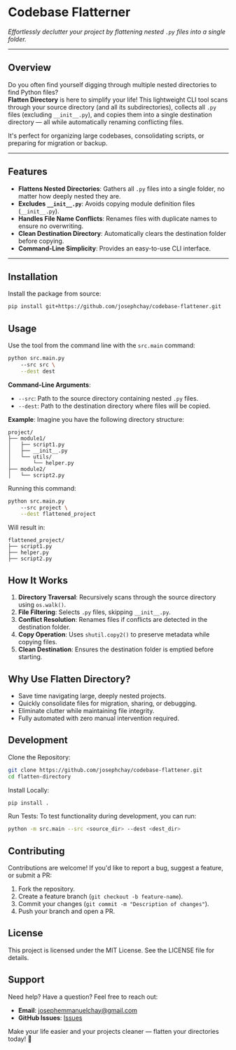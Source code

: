 # **Codebase Flatterner**

*Effortlessly declutter your project by flattening nested `.py` files into a single folder.*

---

## **Overview**

Do you often find yourself digging through multiple nested directories to find Python files?  
**Flatten Directory** is here to simplify your life! This lightweight CLI tool scans through your source directory (and all its subdirectories), collects all `.py` files (excluding `__init__.py`), and copies them into a single destination directory — all while automatically renaming conflicting files. 

It's perfect for organizing large codebases, consolidating scripts, or preparing for migration or backup.

---

## **Features**
- **Flattens Nested Directories**: Gathers all `.py` files into a single folder, no matter how deeply nested they are.
- **Excludes `__init__.py`**: Avoids copying module definition files (`__init__.py`).
- **Handles File Name Conflicts**: Renames files with duplicate names to ensure no overwriting.
- **Clean Destination Directory**: Automatically clears the destination folder before copying.
- **Command-Line Simplicity**: Provides an easy-to-use CLI interface.

---

## **Installation**

Install the package from source:

```bash
pip install git+https://github.com/josephchay/codebase-flattener.git
```

## **Usage**
Use the tool from the command line with the `src.main` command:

```bash
python src.main.py
    --src src \
    --dest dest
```

**Command-Line Arguments**:
* `--src`: Path to the source directory containing nested `.py` files.
* `--dest`: Path to the destination directory where files will be copied.

**Example**:
Imagine you have the following directory structure:

```
project/
├── module1/
│   ├── script1.py
│   ├── __init__.py
│   └── utils/
│       └── helper.py
├── module2/
│   └── script2.py
```

Running this command:

```bash
python src.main.py
    --src project \
    --dest flattened_project
```

Will result in:

```
flattened_project/
├── script1.py
├── helper.py
├── script2.py
```

## **How It Works**
1. **Directory Traversal**: Recursively scans through the source directory using `os.walk()`.
2. **File Filtering**: Selects `.py` files, skipping `__init__.py`.
3. **Conflict Resolution**: Renames files if conflicts are detected in the destination folder.
4. **Copy Operation**: Uses `shutil.copy2()` to preserve metadata while copying files.
5. **Clean Destination**: Ensures the destination folder is emptied before starting.

## **Why Use Flatten Directory?**
* Save time navigating large, deeply nested projects.
* Quickly consolidate files for migration, sharing, or debugging.
* Eliminate clutter while maintaining file integrity.
* Fully automated with zero manual intervention required.

## **Development**
Clone the Repository:

```bash
git clone https://github.com/josephchay/codebase-flattener.git
cd flatten-directory
```

Install Locally:

```bash
pip install .
```

Run Tests:
To test functionality during development, you can run:

```bash
python -m src.main --src <source_dir> --dest <dest_dir>
```

## **Contributing**
Contributions are welcome! If you'd like to report a bug, suggest a feature, or submit a PR:
1. Fork the repository.
2. Create a feature branch (`git checkout -b feature-name`).
3. Commit your changes (`git commit -m "Description of changes"`).
4. Push your branch and open a PR.

## **License**
This project is licensed under the MIT License. See the LICENSE file for details.

## **Support**
Need help? Have a question? Feel free to reach out:
* **Email**: josephemmanuelchay@gmail.com
* **GitHub Issues**: [Issues](https://github.com/josephchay/codebase-flattener/issues)

Make your life easier and your projects cleaner — flatten your directories today! 🎉
